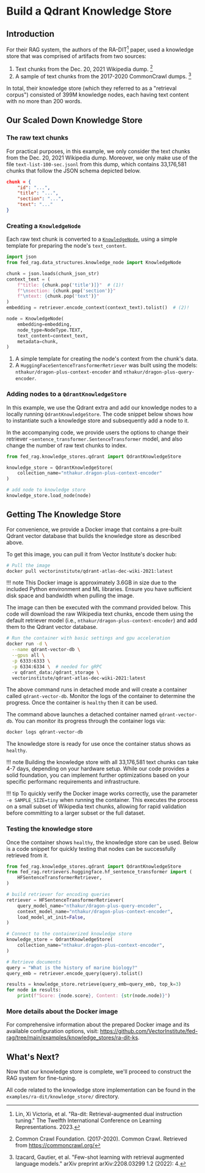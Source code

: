 # Build a Qdrant Knowledge Store

## Introduction

For their RAG system, the authors of the RA-DIT[^1] paper, used a knowledge
store that was comprised of artifacts from two sources:

1. Text chunks from the Dec. 20, 2021 Wikipedia dump. [^2]
2. A sample of text chunks from the 2017-2020 CommonCrawl dumps. [^3]

In total, their knowledge store (which they referred to as a "retrieval corpus")
consisted of 399M knowledge nodes, each having text content with no more than
200 words.

## Our Scaled Down Knowledge Store

### The raw text chunks

For practical purposes, in this example, we only consider the text chunks from
the Dec. 20, 2021 Wikipedia dump. Moreover, we only make use of the file
`text-list-100-sec.jsonl` from this dump, which contains 33,176,581 chunks that
follow the JSON schema depicted below.

```json title="A text chunk"
chunk = {
    "id": "...",
    "title": "...",
    "section": "...",
    "text": "..."
}
```

### Creating a `KnowledgeNode`

Each raw text chunk is converted to a [`KnowledgeNode`](../../api_reference/knowledge_nodes/index.md),
using a simple template for preparing the node's `text_content`.

```py title="Creating a KnowledgeNode code snippet"
import json
from fed_rag.data_structures.knowledge_node import KnowledgeNode

chunk = json.loads(chunk_json_str)
context_text = (
    f"title: {chunk.pop('title')]}"  # (1)!
    f"\nsection: {chunk.pop('section')}"
    f"\ntext: {chunk.pop('text')}"
)
embedding = retriever.encode_context(context_text).tolist()  # (2)!

node = KnowledgeNode(
    embedding=embedding,
    node_type=NodeType.TEXT,
    text_content=context_text,
    metadata=chunk,
)
```

1. A simple template for creating the node's context from the chunk's data.
2. A `HuggingFaceSentenceTransformerRetriever` was built using the models:
`nthakur/dragon-plus-context-encoder` and `nthakur/dragon-plus-query-encoder`.

### Adding nodes to a `QdrantKnowledgeStore`

In this example, we use the Qdrant extra and add our knowledge nodes to a locally
running `QdrantKnowledgeStore`. The code snippet below shows how to instantiate
such a knowledge store and subsequently add a node to it.

In the accompanying code, we provide users the options to change their retriever
`~sentence_transformer.SentenceTransformer` model, and also change the number of
raw text chunks to index.

```py title="Adding our nodes to a QdrantKnowledgeStore"
from fed_rag.knowledge_stores.qdrant import QdrantKnowledgeStore

knowledge_store = QdrantKnowledgeStore(
    collection_name="nthakur.dragon-plus-context-encoder"
)

# add node to knowledge store
knowledge_store.load_node(node)
```

## Getting The Knowledge Store

For convenience, we provide a Docker image that contains a pre-built Qdrant
vector database that builds the knowledge store as described above.

To get this image, you can pull it from Vector Institute's docker hub:

```sh
# Pull the image
docker pull vectorinstitute/qdrant-atlas-dec-wiki-2021:latest
```

!!! note
    This Docker image is approximately 3.6GB in size due to the included Python
    environment and ML libraries. Ensure you have sufficient disk space and
    bandwidth when pulling the image.

The image can then be executed with the command provided below. This code
will download the raw Wikipedia text chunks, encode them using the default
retriever model (i.e., `nthakur/dragon-plus-context-encoder`) and add them to
the Qdrant vector database.

```sh title="Running the docker image"
# Run the container with basic settings and gpu acceleration
docker run -d \
  --name qdrant-vector-db \
  --gpus all \
  -p 6333:6333 \
  -p 6334:6334 \  # needed for gRPC
  -v qdrant_data:/qdrant_storage \
  vectorinstitute/qdrant-atlas-dec-wiki-2021:latest
```

The above command runs in detached mode and will create a container called `qdrant-vector-db`.
Monitor the logs of the container to determine the progress. Once the container is
`healthy` then it can be used.

The command above launches a detached container named `qdrant-vector-db`. You can
monitor its progress through the container logs via:

```sh
docker logs qdrant-vector-db
```

The knowledge store is ready for use once the container status shows as `healthy`.

!!! note
    Building the knowledge store with all 33,176,581 text chunks can take 4-7 days,
    depending on your hardware setup. While our code provides a solid foundation,
    you can implement further optimizations based on your specific performanc
    requirements and infrastructure.

!!! tip
    To quickly verify the Docker image works correctly, use the parameter `-e SAMPLE_SIZE=tiny`
    when running the container. This executes the process on a small subset of
    Wikipedia text chunks, allowing for rapid validation before committing to
    a larger subset or the full dataset.

### Testing the knowledge store

Once the container shows `healthy`, the knowledge store can be used. Below is a
code snippet for quickly testing that nodes can be successfully retrieved from it.

```py title="Testing the knowledge store with FedRAG"
from fed_rag.knowledge_stores.qdrant import QdrantKnowledgeStore
from fed_rag.retrievers.huggingface.hf_sentence_transformer import (
    HFSentenceTransformerRetriever,
)

# build retriever for encoding queries
retriever = HFSentenceTransformerRetriever(
    query_model_name="nthakur/dragon-plus-query-encoder",
    context_model_name="nthakur/dragon-plus-context-encoder",
    load_model_at_init=False,
)

# Connect to the containerized knowledge store
knowledge_store = QdrantKnowledgeStore(
    collection_name="nthakur.dragon-plus-context-encoder",
)

# Retrieve documents
query = "What is the history of marine biology?"
query_emb = retriever.encode_query(query).tolist()

results = knowledge_store.retrieve(query_emb=query_emb, top_k=3)
for node in results:
    print(f"Score: {node.score}, Content: {str(node.node)}")
```

### More details about the Docker image

For comprehensive information about the prepared Docker image and its available
configuration options, visit: <https://github.com/VectorInstitute/fed-rag/tree/main/examples/knowledge_stores/ra-dit-ks>.

## What's Next?

Now that our knowledge store is complete, we'll proceed to construct the RAG system
for fine-tuning.

All code related to the knowledge store implementation can be found in the
`examples/ra-dit/knowledge_store/` directory.

<!-- References -->
[^1]: Lin, Xi Victoria, et al. "Ra-dit: Retrieval-augmented dual instruction tuning."
  The Twelfth International Conference on Learning Representations. 2023.
[^2]: Common Crawl Foundation. (2017-2020). Common Crawl. Retrieved from <https://commoncrawl.org/>
[^3]: Izacard, Gautier, et al. "Few-shot learning with retrieval augmented language
  models." arXiv preprint arXiv:2208.03299 1.2 (2022): 4.
